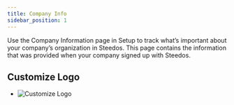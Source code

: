 ```yaml
---
title: Company Info
sidebar_position: 1
---
```


Use the Company Information page in Setup to track what’s important about your company’s organization in Steedos. This page contains the information that was provided when your company signed up with Steedos.

## Customize Logo

*  ![Customize Logo](https://console.steedos.cn/api/files/images/BQzBmPyEtRAt3X5um)
